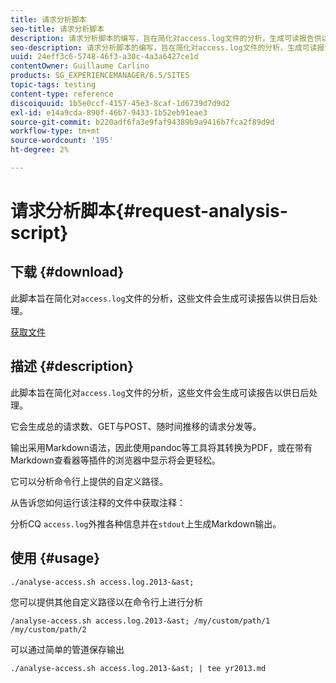 ```yaml
---
title: 请求分析脚本
seo-title: 请求分析脚本
description: 请求分析脚本的编写，旨在简化对access.log文件的分析，生成可读报告供以后处理
seo-description: 请求分析脚本的编写，旨在简化对access.log文件的分析，生成可读报告供以后处理
uuid: 24eff3c6-5748-46f3-a30c-4a3a6427ce1d
contentOwner: Guillaume Carlino
products: SG_EXPERIENCEMANAGER/6.5/SITES
topic-tags: testing
content-type: reference
discoiquuid: 1b5e0ccf-4157-45e3-8caf-1d6739d7d9d2
exl-id: e14a9cda-890f-46b7-9433-1b52eb91eae3
source-git-commit: b220adf6fa3e9faf94389b9a9416b7fca2f89d9d
workflow-type: tm+mt
source-wordcount: '195'
ht-degree: 2%

---
```


# 请求分析脚本{#request-analysis-script}

## 下载 {#download}

此脚本旨在简化对`access.log`文件的分析，这些文件会生成可读报告以供日后处理。

[获取文件](assets/analyse-access.sh)

## 描述 {#description}

此脚本旨在简化对`access.log`文件的分析，这些文件会生成可读报告以供日后处理。

它会生成总的请求数、GET与POST、随时间推移的请求分发等。

输出采用Markdown语法，因此使用pandoc等工具将其转换为PDF，或在带有Markdown查看器等插件的浏览器中显示将会更轻松。

它可以分析命令行上提供的自定义路径。

从告诉您如何运行该注释的文件中获取注释：

分析CQ `access.log`外推各种信息并在`stdout`上生成Markdown输出。

## 使用 {#usage}

`./analyse-access.sh access.log.2013-&ast;`

您可以提供其他自定义路径以在命令行上进行分析

`/analyse-access.sh access.log.2013-&ast; /my/custom/path/1 /my/custom/path/2`

可以通过简单的管道保存输出

`./analyse-access.sh access.log.2013-&ast; | tee yr2013.md`
